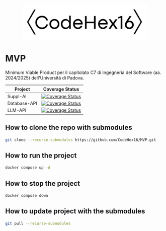 <p align=center>
<img src="https://github.com/CodeHex16/documentazione/blob/main/template/images/logo_extended_b.webp" width=400 alt="CodeHex16 Logo">
</p>

# MVP 
Minimum Viable Product per il capitolato C7 di Ingegneria del Software (aa. 2024/2025) dell'Università di Padova.


| Project       | Coverage Status                                                                                     |
|---------------|-----------------------------------------------------------------------------------------------------|
| Suppl-AI      | [![Coverage Status](https://coveralls.io/repos/github/CodeHex16/Suppl-AI/badge.svg)](https://coveralls.io/github/CodeHex16/Suppl-AI)       |
| Database-API  | [![Coverage Status](https://coveralls.io/repos/github/CodeHex16/Database-API/badge.svg)](https://coveralls.io/github/CodeHex16/Database-API) |
| LLM-API       | [![Coverage Status](https://coveralls.io/repos/github/CodeHex16/LLM-API/badge.svg)](https://coveralls.io/github/CodeHex16/LLM-API)         |



## How to clone the repo with submodules
```bash
git clone --recurse-submodules https://github.com/CodeHex16/MVP.git
```


## How to run the project
```bash
docker compose up -d
```
## How to stop the project
```bash
docker compose down
```

## How to update project with the submodules
```bash
git pull --recurse-submodules

```
